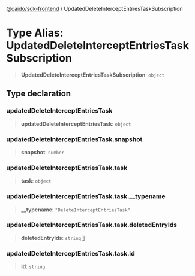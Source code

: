 [@caido/sdk-frontend](../index.md) / UpdatedDeleteInterceptEntriesTaskSubscription

# Type Alias: UpdatedDeleteInterceptEntriesTaskSubscription

> **UpdatedDeleteInterceptEntriesTaskSubscription**: `object`

## Type declaration

### updatedDeleteInterceptEntriesTask

> **updatedDeleteInterceptEntriesTask**: `object`

### updatedDeleteInterceptEntriesTask.snapshot

> **snapshot**: `number`

### updatedDeleteInterceptEntriesTask.task

> **task**: `object`

### updatedDeleteInterceptEntriesTask.task.\_\_typename

> **\_\_typename**: `"DeleteInterceptEntriesTask"`

### updatedDeleteInterceptEntriesTask.task.deletedEntryIds

> **deletedEntryIds**: `string`[]

### updatedDeleteInterceptEntriesTask.task.id

> **id**: `string`
